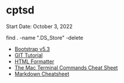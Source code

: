 # cptsd
Start Date:  October 3, 2022

find . -name ".DS_Store" -delete

* [Bootstrap v5.3](https://getbootstrap.com/docs/5.2/getting-started/introduction/)
* [GIT Tutorial](https://gitimmersion.com/lab_01.html)
* [HTML Formatter](https://webformatter.com/html)
* [The Mac Terminal Commands Cheat Sheet](https://www.makeuseof.com/tag/mac-terminal-commands-cheat-sheet/)
* [Markdown Cheatsheet](https://github.com/adam-p/markdown-here/wiki/Markdown-Cheatsheet#links)